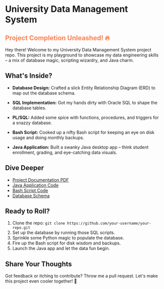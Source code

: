 # University Data Management System

## <span style="color: #ff7f50;">Project Completion Unleashed! 🔥</span>

Hey there! Welcome to my University Data Management System project repo. This project is my playground to showcase my data engineering skills – a mix of database magic, scripting wizardry, and Java charm.

## What's Inside?

- **Database Design:** Crafted a slick Entity Relationship Diagram (ERD) to map out the database schema.
  
- **SQL Implementation:** Got my hands dirty with Oracle SQL to shape the database tables.

- **PL/SQL:** Added some spice with functions, procedures, and triggers for a snazzy database.

- **Bash Script:** Cooked up a nifty Bash script for keeping an eye on disk usage and doing monthly backups.

- **Java Application:** Built a swanky Java desktop app – think student enrollment, grading, and eye-catching data visuals.

## Dive Deeper

- [Project Documentation PDF](Documentation.pdf)
- [Java Application Code](univeristy_app)
- [Bash Script Code](db_backup/backup.sh)
- [Database Schema](db_design)

## Ready to Roll?

1. Clone the repo: `git clone https://github.com/your-username/your-repo.git`
2. Set up the database by running those SQL scripts.
3. Sprinkle some Python magic to populate the database.
4. Fire up the Bash script for disk wisdom and backups.
5. Launch the Java app and let the data fun begin.

## Share Your Thoughts

Got feedback or itching to contribute? Throw me a pull request. Let's make this project even cooler together! 🚀
